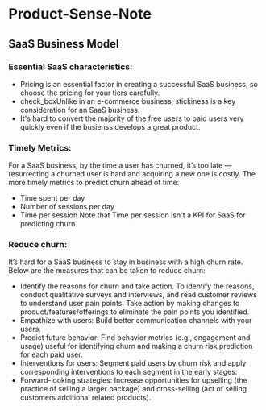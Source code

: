 # Product-Sense-Note

## SaaS Business Model
### Essential SaaS characteristics:
- Pricing is an essential factor in creating a successful SaaS business, so choose the pricing for your tiers carefully.
- check_boxUnlike in an e-commerce business, stickiness is a key consideration for an SaaS business.
- It's hard to convert the majority of the free users to paid users very quickly even if the busienss develops a great product.


### Timely Metrics:
For a SaaS business, by the time a user has churned, it’s too late — resurrecting a churned user is hard and acquiring a new one is costly. 
The more timely metrics to predict churn ahead of time:
- Time spent per day
- Number of sessions per day
- Time per session
Note that Time per session isn't a KPI for SaaS for predicting churn.



### Reduce churn: 
It’s hard for a SaaS business to stay in business with a high churn rate. Below are the measures that can be taken to reduce churn:
- Identify the reasons for churn and take action. 
  To identify the reasons, conduct qualitative surveys and interviews, and read customer reviews to understand user pain points. 
  Take action by making changes to product/features/offerings to eliminate the pain points you identified.
- Empathize with users: Build better communication channels with your users.
- Predict future behavior: Find behavior metrics (e.g., engagement and usage) useful for identifying churn and making a churn risk prediction for each paid user.
- Interventions for users: Segment paid users by churn risk and apply corresponding interventions to each segment in the early stages.
- Forward-looking strategies: Increase opportunities for upselling (the practice of selling a larger package) and 
  cross-selling (act of selling customers additional related products).
